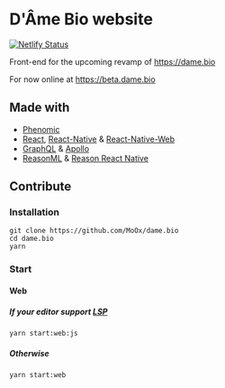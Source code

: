 # D'Âme Bio website

[![Netlify Status](https://api.netlify.com/api/v1/badges/1da94b97-0211-471d-9fa9-f7c1b0542b48/deploy-status)](https://app.netlify.com/sites/damebio/deploys)

Front-end for the upcoming revamp of https://dame.bio

For now online at https://beta.dame.bio

## Made with

- [Phenomic](https://phenomic.io)
- [React](https://reactjs.org),
  [React-Native](http://facebook.github.io/react-native/) &
  [React-Native-Web](https://github.com/necolas/react-native-web)
- [GraphQL](http://graphql.org) & [Apollo](https://www.apollographql.com)
- [ReasonML](https://reasonml.github.io/) &
  [Reason React Native](https://reasonml-community.github.io/reason-react-native/)

## Contribute

### Installation

```console
git clone https://github.com/MoOx/dame.bio
cd dame.bio
yarn
```

### Start

#### Web

##### If your editor support [LSP](https://microsoft.github.io/language-server-protocol/specification#initialize)

```console
yarn start:web:js
```

##### Otherwise

```console
yarn start:web
```
